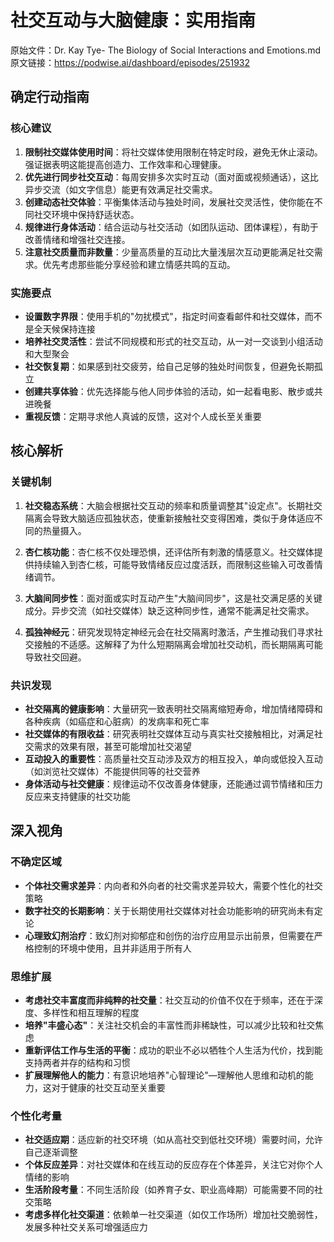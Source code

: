 # 社交互动与大脑健康：实用指南

原始文件：Dr. Kay Tye- The Biology of Social Interactions and Emotions.md
原文链接：https://podwise.ai/dashboard/episodes/251932

## 确定行动指南

### 核心建议
1. **限制社交媒体使用时间**：将社交媒体使用限制在特定时段，避免无休止滚动。强证据表明这能提高创造力、工作效率和心理健康。
2. **优先进行同步社交互动**：每周安排多次实时互动（面对面或视频通话），这比异步交流（如文字信息）能更有效满足社交需求。
3. **创建动态社交体验**：平衡集体活动与独处时间，发展社交灵活性，使你能在不同社交环境中保持舒适状态。
4. **规律进行身体活动**：结合运动与社交活动（如团队运动、团体课程），有助于改善情绪和增强社交连接。
5. **注意社交质量而非数量**：少量高质量的互动比大量浅层次互动更能满足社交需求。优先考虑那些能分享经验和建立情感共鸣的互动。

### 实施要点
- **设置数字界限**：使用手机的"勿扰模式"，指定时间查看邮件和社交媒体，而不是全天候保持连接
- **培养社交灵活性**：尝试不同规模和形式的社交互动，从一对一交谈到小组活动和大型聚会
- **社交恢复期**：如果感到社交疲劳，给自己足够的独处时间恢复，但避免长期孤立
- **创建共享体验**：优先选择能与他人同步体验的活动，如一起看电影、散步或共进晚餐
- **重视反馈**：定期寻求他人真诚的反馈，这对个人成长至关重要

## 核心解析

### 关键机制
1. **社交稳态系统**：大脑会根据社交互动的频率和质量调整其"设定点"。长期社交隔离会导致大脑适应孤独状态，使重新接触社交变得困难，类似于身体适应不同的热量摄入。

2. **杏仁核功能**：杏仁核不仅处理恐惧，还评估所有刺激的情感意义。社交媒体提供持续输入到杏仁核，可能导致情绪反应过度活跃，而限制这些输入可改善情绪调节。

3. **大脑间同步性**：面对面或实时互动产生"大脑间同步"，这是社交满足感的关键成分。异步交流（如社交媒体）缺乏这种同步性，通常不能满足社交需求。

4. **孤独神经元**：研究发现特定神经元会在社交隔离时激活，产生推动我们寻求社交接触的不适感。这解释了为什么短期隔离会增加社交动机，而长期隔离可能导致社交回避。

### 共识发现
- **社交隔离的健康影响**：大量研究一致表明社交隔离缩短寿命，增加情绪障碍和各种疾病（如癌症和心脏病）的发病率和死亡率
- **社交媒体的有限收益**：研究表明社交媒体互动与真实社交接触相比，对满足社交需求的效果有限，甚至可能增加社交渴望
- **互动投入的重要性**：高质量社交互动涉及双方的相互投入，单向或低投入互动（如浏览社交媒体）不能提供同等的社交营养
- **身体活动与社交健康**：规律运动不仅改善身体健康，还能通过调节情绪和压力反应来支持健康的社交功能

## 深入视角

### 不确定区域
- **个体社交需求差异**：内向者和外向者的社交需求差异较大，需要个性化的社交策略
- **数字社交的长期影响**：关于长期使用社交媒体对社会功能影响的研究尚未有定论
- **心理致幻剂治疗**：致幻剂对抑郁症和创伤的治疗应用显示出前景，但需要在严格控制的环境中使用，且并非适用于所有人

### 思维扩展
- **考虑社交丰富度而非纯粹的社交量**：社交互动的价值不仅在于频率，还在于深度、多样性和相互理解的程度
- **培养"丰盛心态"**：关注社交机会的丰富性而非稀缺性，可以减少比较和社交焦虑
- **重新评估工作与生活的平衡**：成功的职业不必以牺牲个人生活为代价，找到能支持两者并存的结构和习惯
- **扩展理解他人的能力**：有意识地培养"心智理论"—理解他人思维和动机的能力，这对于健康的社交互动至关重要

### 个性化考量
- **社交适应期**：适应新的社交环境（如从高社交到低社交环境）需要时间，允许自己逐渐调整
- **个体反应差异**：对社交媒体和在线互动的反应存在个体差异，关注它对你个人情绪的影响
- **生活阶段考量**：不同生活阶段（如养育子女、职业高峰期）可能需要不同的社交策略
- **考虑多样化社交渠道**：依赖单一社交渠道（如仅工作场所）增加社交脆弱性，发展多种社交关系可增强适应力
